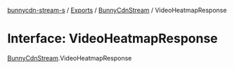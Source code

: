 [bunnycdn-stream-s](../README.md) / [Exports](../modules.md) / [BunnyCdnStream](../modules/BunnyCdnStream.md) / VideoHeatmapResponse

# Interface: VideoHeatmapResponse

[BunnyCdnStream](../modules/BunnyCdnStream.md).VideoHeatmapResponse

